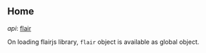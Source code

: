 ## Home

_api_: [flair](https://flairjs.com/#/api/objects/flair)

On loading flairjs library, `flair` object is available as global object.

